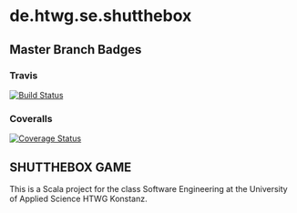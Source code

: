 # de.htwg.se.shutthebox

## Master Branch Badges
### Travis
[![Build Status](https://travis-ci.org/LugsoIn2/de.htwg.se.shutthebox.svg?branch=BernieDEV)](https://travis-ci.org/LugsoIn2/de.htwg.se.shutthebox)
### Coveralls
[![Coverage Status](https://coveralls.io/repos/github/LugsoIn2/de.htwg.se.shutthebox/badge.svg?branch=BernieDEV)](https://coveralls.io/github/LugsoIn2/de.htwg.se.shutthebox?branch=BernieDEV)

## SHUTTHEBOX GAME
This is a Scala project for the class Software Engineering at the University of Applied Science HTWG Konstanz.
